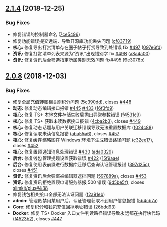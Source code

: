 ## [2.1.4](https://github.com/slimkit/plus/compare/2.0.8...2.1.4) (2018-12-25)


### Bug Fixes

* 修复错误的控制器命名 ([7ce5496](https://github.com/slimkit/plus/commit/7ce5496))
* 修复功能错误提交远端，导致开源库功能丢失问题 ([cf83719](https://github.com/slimkit/plus/commit/cf83719))
* **核心:** 修复导出打赏清单存在圈子帖子打赏导致到处错误 fix [#497](https://github.com/slimkit/plus/issues/497) ([097e6fd](https://github.com/slimkit/plus/commit/097e6fd))
* **资讯:** 修复打赏清单列表来源为“资讯”出现错别字 fix [#498](https://github.com/slimkit/plus/issues/498) ([a8a4a00](https://github.com/slimkit/plus/commit/a8a4a00))
* **资讯:** 修复资讯后台筛选指定所属类别无效问题 fix[#495](https://github.com/slimkit/plus/issues/495) ([9e3078b](https://github.com/slimkit/plus/commit/9e3078b))



## [2.0.8](https://github.com/slimkit/plus/compare/2.1.2...2.0.8) (2018-12-03)


### Bug Fixes

* 修复全局充值转账相关刷积分问题 ([5c390dd](https://github.com/slimkit/plus/commit/5c390dd)), closes [#448](https://github.com/slimkit/plus/issues/448)
* **动态:** 修复动态编辑接口报错 [#445](https://github.com/slimkit/plus/issues/445) [#433](https://github.com/slimkit/plus/issues/433) ([16f3fd9](https://github.com/slimkit/plus/commit/16f3fd9))
* **核心:** 修复 TS+ 本地文件存储失败后抛出异常参数错误 ([f4531c9](https://github.com/slimkit/plus/commit/f4531c9))
* **核心:** 修复 TS+ 获取未读数据接口报错 ([4cba2b3](https://github.com/slimkit/plus/commit/4cba2b3)), closes [#449](https://github.com/slimkit/plus/issues/449)
* **核心:** 修复动态话题与用户关联迁移错误导致无法重置数据库 ([f024c88](https://github.com/slimkit/plus/commit/f024c88))
* **核心:** 修复读取未读信息报错 ([aba55a6](https://github.com/slimkit/plus/commit/aba55a6)), closes [#457](https://github.com/slimkit/plus/issues/457)
* **核心:** 修复缓存缩略图在 Windows 环境下生成错误路径问题 ([c32ee17](https://github.com/slimkit/plus/commit/c32ee17)), closes [#452](https://github.com/slimkit/plus/issues/452)
* **核心:** 修复置顶通知消息处理错误 [#430](https://github.com/slimkit/plus/issues/430) ([ada0329](https://github.com/slimkit/plus/commit/ada0329))
* **后台:** 修复钱包管理提现设置获取错误 [#422](https://github.com/slimkit/plus/issues/422) ([15f9aae](https://github.com/slimkit/plus/commit/15f9aae))
* **后台:** 修复使用表前缀进行数据库迁移后查询认证管理报错 ([397d25c](https://github.com/slimkit/plus/commit/397d25c)), closes [#451](https://github.com/slimkit/plus/issues/451)
* **资讯:** 修复资讯后台弹窗被编辑器遮挡问题 ([597889a](https://github.com/slimkit/plus/commit/597889a)), closes [#453](https://github.com/slimkit/plus/issues/453)
* **资讯:** 修复资讯拒绝置顶申请服务器报 500 错误 ([9d5be5f](https://github.com/slimkit/plus/commit/9d5be5f)), closes [slimkit/plus#438](https://github.com/slimkit/plus/issues/438)
* 修复钱包相关接口全部无法认证问题 ([f2a91eb](https://github.com/slimkit/plus/commit/f2a91eb))
* **admin:** 管理员禁用某用户后，认证管理获取不到用户信息报错 ([5b4cb7a](https://github.com/slimkit/plus/commit/5b4cb7a))
* **Core:** 修复积分和钱包充值回掉地址错误 ([26bdd93](https://github.com/slimkit/plus/commit/26bdd93))
* **Docker:** 修复 TS+ Docker 入口文件判读路径错误导致永远都在执行块代码 ([f4523b2](https://github.com/slimkit/plus/commit/f4523b2)), closes [#447](https://github.com/slimkit/plus/issues/447)




